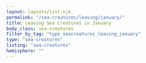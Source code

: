 ```yaml
---
layout: layouts/list.njk
permalink: "/sea-creatures/leaving/january/"
title: Leaving Sea Creatures in January
body_class: sea-creatures
filter_by_tag: "type_seacreatures_leaving_january"
type: "sea-creatures"
listing: "sea-creatures"
hemisphere: ""
---
```

